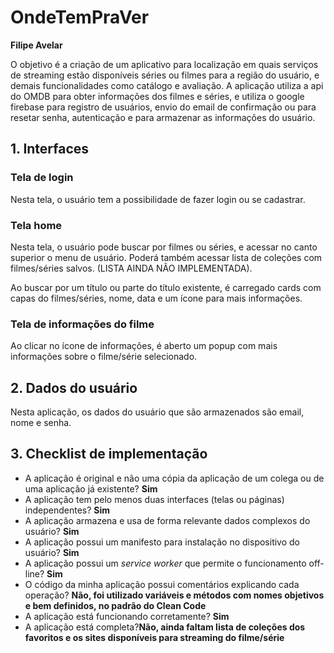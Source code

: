 
# OndeTemPraVer

**Filipe Avelar**

O objetivo é a criação de um aplicativo para localização em quais serviços de streaming
estão disponíveis séries ou filmes para a região do usuário, e demais funcionalidades como
catálogo e avaliação.
A aplicação utiliza a api do OMDB para obter informações dos filmes e séries, e utiliza o google firebase para registro de usuários, envio do email de confirmação ou para resetar senha, autenticação e para armazenar as informações do usuário.

## 1. Interfaces

### Tela de login

Nesta tela, o usuário tem a possibilidade de fazer login ou se cadastrar.

### Tela home

Nesta tela, o usuário pode buscar por filmes ou séries, e acessar no canto superior o menu de usuário.
Poderá também acessar lista de coleções com filmes/séries salvos. (LISTA AINDA NÃO IMPLEMENTADA).

Ao buscar por um título ou parte do título existente, é carregado cards com capas do filmes/séries, nome, data e um ícone para mais informações.

### Tela de informações do filme

Ao clicar no ícone de informações, é aberto um popup com mais informações sobre o filme/série selecionado.


## 2. Dados do usuário

Nesta aplicação, os dados do usuário que são armazenados são email, nome e senha. 

## 3. Checklist de implementação

- A aplicação é original e não uma cópia da aplicação de um colega ou de uma aplicação já existente? **Sim**
- A aplicação tem pelo menos duas interfaces (telas ou páginas) independentes? **Sim**
- A aplicação armazena e usa de forma relevante dados complexos do usuário? **Sim**
- A aplicação possui um manifesto para instalação no dispositivo do usuário? **Sim**
- A aplicação possui um _service worker_ que permite o funcionamento off-line? **Sim**
- O código da minha aplicação possui comentários explicando cada operação? **Não, foi utilizado variáveis e métodos com nomes objetivos e bem definidos, no padrão do Clean Code**
- A aplicação está funcionando corretamente? **Sim**
- A aplicação está completa?**Não, ainda faltam lista de coleções dos favoritos e os sites disponíveis para streaming do filme/série**

